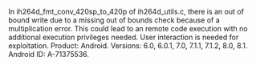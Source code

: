 In ih264d_fmt_conv_420sp_to_420p of ih264d_utils.c, there is an out of bound write due to a missing out of bounds check because of a multiplication error. This could lead to an remote code execution with no additional execution privileges needed. User interaction is needed for exploitation. Product: Android. Versions: 6.0, 6.0.1, 7.0, 7.1.1, 7.1.2, 8.0, 8.1. Android ID: A-71375536.